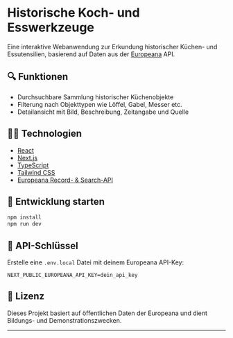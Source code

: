 # Historische Koch- und Esswerkzeuge

Eine interaktive Webanwendung zur Erkundung historischer Küchen- und Essutensilien, basierend auf Daten aus der [Europeana](https://www.europeana.eu/de) API.

## 🔍 Funktionen

- Durchsuchbare Sammlung historischer Küchenobjekte
- Filterung nach Objekttypen wie Löffel, Gabel, Messer etc.
- Detailansicht mit Bild, Beschreibung, Zeitangabe und Quelle

## 🧑‍💻 Technologien

- [React](https://react.dev/)
- [Next.js](https://nextjs.org/)
- [TypeScript](https://www.typescriptlang.org/)
- [Tailwind CSS](https://tailwindcss.com/)
- [Europeana Record- & Search-API](https://europeana.atlassian.net/wiki/spaces/EF/pages/2385674279/Europeana+APIs)

## 🚀 Entwicklung starten

```bash
npm install
npm run dev
```

## 🔐 API-Schlüssel

Erstelle eine `.env.local` Datei mit deinem Europeana API-Key:

```env
NEXT_PUBLIC_EUROPEANA_API_KEY=dein_api_key
```

## 📜 Lizenz

Dieses Projekt basiert auf öffentlichen Daten der Europeana und dient Bildungs- und Demonstrationszwecken.

---
